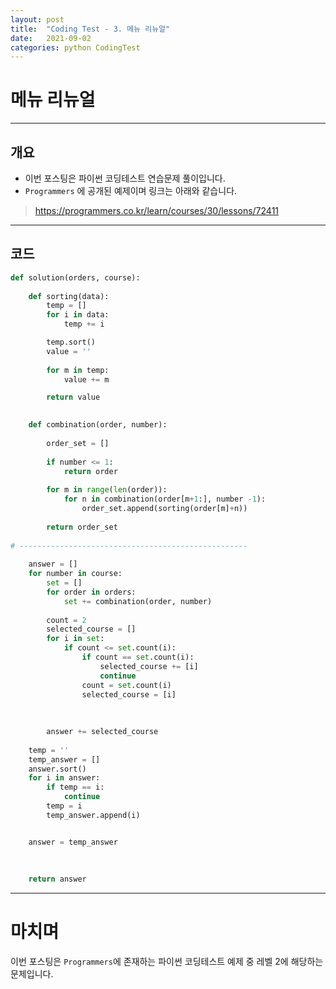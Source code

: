 ```yaml
---
layout: post
title:  "Coding Test - 3. 메뉴 리뉴얼"
date:   2021-09-02
categories: python CodingTest
---
```

# 메뉴 리뉴얼
---

## 개요

* 이번 포스팅은 파이썬 코딩테스트 연습문제 풀이입니다.
* `Programmers` 에 공개된 예제이며 링크는 아래와 같습니다.

> <https://programmers.co.kr/learn/courses/30/lessons/72411>
    
---
    
## 코드

```python
def solution(orders, course):
    
    def sorting(data):
        temp = []
        for i in data:
            temp += i

        temp.sort()
        value = ''
        
        for m in temp:
            value += m

        return value

    
    def combination(order, number):
        
        order_set = []
        
        if number <= 1:
            return order
        
        for m in range(len(order)):
            for n in combination(order[m+1:], number -1):
                order_set.append(sorting(order[m]+n))
        
        return order_set
        
# ---------------------------------------------------
    
    answer = []
    for number in course:
        set = []
        for order in orders:
            set += combination(order, number)
        
        count = 2
        selected_course = []
        for i in set:
            if count <= set.count(i):
                if count == set.count(i):
                    selected_course += [i]
                    continue
                count = set.count(i)
                selected_course = [i]
            
        
        
        answer += selected_course
        
    temp = ''
    temp_answer = []
    answer.sort()
    for i in answer:
        if temp == i:
            continue
        temp = i
        temp_answer.append(i)


    answer = temp_answer
    
    
    
    return answer
```

---
# 마치며
이번 포스팅은 `Programmers`에 존재하는 파이썬 코딩테스트 예제 중 레벨 2에 해당하는 문제입니다. 